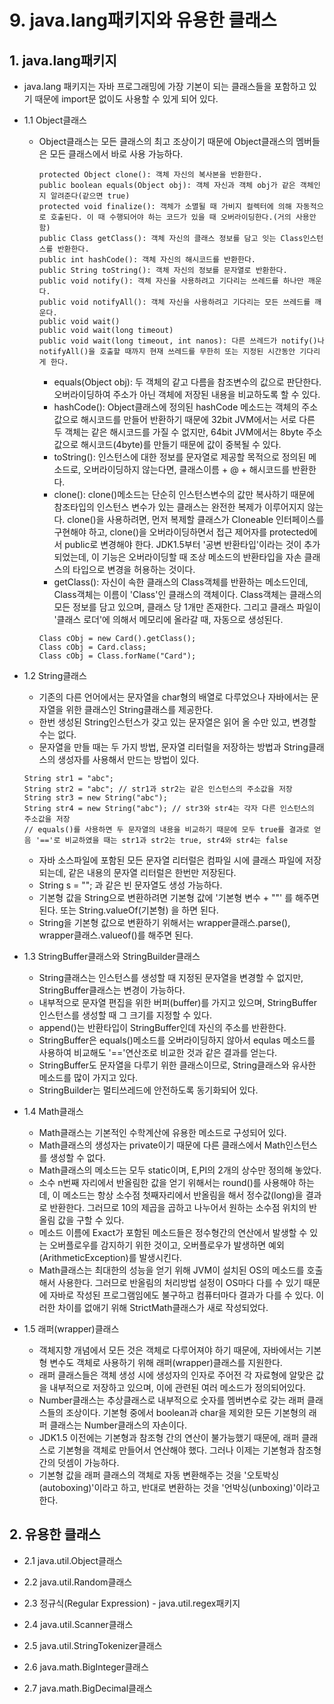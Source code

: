 # 9. java.lang패키지와 유용한 클래스

## 1. java.lang패키지
+ java.lang 패키지는 자바 프로그래밍에 가장 기본이 되는 클래스들을 포함하고 있기 때문에 import문 없이도 사용할 수 있게 되어 있다.

+ 1.1 Object클래스
  + Object클래스는 모든 클래스의 최고 조상이기 때문에 Object클래스의 멤버들은 모든 클래스에서 바로 사용 가능하다.
    ```
    protected Object clone(): 객체 자신의 복사본을 반환한다.
    public boolean equals(Object obj): 객체 자신과 객체 obj가 같은 객체인지 알려준다(같으면 true)
    protected void finalize(): 객체가 소멸될 때 가비지 컬렉터에 의해 자동적으로 호출된다. 이 때 수행되어야 하는 코드가 있을 때 오버라이딩한다.(거의 사용안함)
    public Class getClass(): 객체 자신의 클래스 정보를 담고 잇는 Class인스턴스를 반환한다.
    public int hashCode(): 객체 자신의 해시코드를 반환한다.
    public String toString(): 객체 자신의 정보를 문자열로 반환한다.
    public void notify(): 객체 자신을 사용하려고 기다리는 쓰레드를 하나만 깨운다.
    public void notifyAll(): 객체 자신을 사용하려고 기다리는 모든 쓰레드를 깨운다.
    public void wait()
    public void wait(long timeout)
    public void wait(long timeout, int nanos): 다른 쓰레드가 notify()나 notifyAll()을 호출할 때까지 현재 쓰레드를 무한히 또는 지정된 시간동안 기다리게 한다.
    ```
    + equals(Object obj): 두 객체의 같고 다름을 참조변수의 값으로 판단한다. 오버라이딩하여 주소가 아닌 객체에 저장된 내용을 비교하도록 할 수 있다.
    + hashCode(): Object클래스에 정의된 hashCode 메소드는 객체의 주소값으로 해시코드를 만들어 반환하기 때문에 32bit JVM에서는 서로 다른 두 객체는 같은 해시코드를 가질 수 없지만, 64bit JVM에서는 8byte 주소값으로 해시코드(4byte)를 만들기 때문에 값이 중복될 수 있다.
    + toString(): 인스턴스에 대한 정보를 문자열로 제공할 목적으로 정의된 메소드로, 오버라이딩하지 않는다면, 클래스이름 + @ + 해시코드를 반환한다.
    + clone(): clone()메소드는 단순히 인스턴스변수의 값만 복사하기 때문에 참조타입의 인스턴스 변수가 있는 클래스는 완전한 복제가 이루어지지 않는다. clone()을 사용하려면, 먼저 복제할 클래스가 Cloneable 인터페이스를 구현해야 하고, clone()을 오버라이딩하면서 접근 제어자를 protected에서 public로 변경해야 한다. JDK1.5부터 '공변 반환타입'이라는 것이 추가되었는데, 이 기능은 오버라이딩할 때 조상 메소드의 반환타입을 자손 클래스의 타입으로 변경을 허용하는 것이다.
    + getClass(): 자신이 속한 클래스의 Class객체를 반환하는 메소드인데, Class객체는 이름이 'Class'인 클래스의 객체이다. Class객체는 클래스의 모든 정보를 담고 있으며, 클래스 당 1개만 존재한다. 그리고 클래스 파일이 '클래스 로더'에 의해서 메모리에 올라갈 때, 자동으로 생성된다.
    ```
    Class cObj = new Card().getClass();
    Class cObj = Card.class;
    Class cObj = Class.forName("Card");
    ```

+ 1.2 String클래스
  + 기존의 다른 언어에서는 문자열을 char형의 배열로 다루었으나 자바에서는 문자열을 위한 클래스인 String클래스를 제공한다.
  + 한번 생성된 String인스턴스가 갖고 있는 문자열은 읽어 올 수만 있고, 변경할 수는 없다.
  + 문자열을 만들 때는 두 가지 방법, 문자열 리터럴을 저장하는 방법과 String클래스의 생성자를 사용해서 만드는 방법이 있다.
  ```
  String str1 = "abc"; 
  String str2 = "abc"; // str1과 str2는 같은 인스턴스의 주소값을 저장
  String str3 = new String("abc");
  String str4 = new String("abc"); // str3와 str4는 각자 다른 인스턴스의 주소값을 저장
  // equals()를 사용하면 두 문자열의 내용을 비교하기 때문에 모두 true를 결과로 얻음 '=='로 비교하였을 때는 str1과 str2는 true, str4와 str4는 false
  ```
  + 자바 소스파일에 포함된 모든 문자열 리터럴은 컴파일 시에 클래스 파일에 저장되는데, 같은 내용의 문자열 리터럴은 한번만 저장된다.
  + String s = ""; 과 같은 빈 문자열도 생성 가능하다.
  + 기본형 값을 String으로 변환하려면 기본형 값에 '기본형 변수 + ""' 를 해주면 된다. 또는 String.valueOf(기본형) 을 하면 된다.
  + String을 기본형 값으로 변환하기 위해서는 wrapper클래스.parse(), wrapper클래스.valueof()를 해주면 된다.
 
+ 1.3 StringBuffer클래스와 StringBuilder클래스
  + String클래스는 인스턴스를 생성할 때 지정된 문자열을 변경할 수 없지만, StringBuffer클래스는 변경이 가능하다.
  + 내부적으로 문자열 편집을 위한 버퍼(buffer)를 가지고 있으며, StringBuffer 인스턴스를 생성할 때 그 크기를 지정할 수 있다.
  + append()는 반환타입이 StringBuffer인데 자신의 주소를 반환한다.
  + StringBuffer은 equals()메소드를 오버라이딩하지 않아서 equlas 메소드를 사용하여 비교해도 '=='연산조로 비교한 것과 같은 결과를 얻는다.
  + StringBuffer도 문자열을 다루기 위한 클래스이므로, String클래스와 유사한 메소드를 많이 가지고 있다.
  + StringBuilder는 멀티쓰레드에 안전하도록 동기화되어 있다.
  
+ 1.4 Math클래스
  + Math클래스는 기본적인 수학계산에 유용한 메소드로 구성되어 있다.
  + Math클래스의 생성자는 private이기 때문에 다른 클래스에서 Math인스턴스를 생성할 수 없다.
  + Math클래스의 메소드는 모두 static이며, E,PI의 2개의 상수만 정의해 놓았다.
  + 소수 n번째 자리에서 반올림한 값을 얻기 위해서는 round()를 사용해야 하는데, 이 메소드는 항상 소수점 첫째자리에서 반올림을 해서 정수값(long)을 결과로 반환한다. 그러므로 10의 제곱을 곱하고 나누어서 원하는 소수점 위치의 반올림 값을 구할 수 있다.
  + 메소드 이름에 Exact가 포함된 메소드들은 정수형간의 연산에서 발생할 수 있는 오버플로우를 감지하기 위한 것이고, 오버플로우가 발생하면 예외(ArithmeticException)를 발생시킨다.
  + Math클래스는 최대한의 성능을 얻기 위해 JVM이 설치된 OS의 메소드를 호출해서 사용한다. 그러므로 반올림의 처리방법 설정이 OS마다 다를 수 있기 때문에 자바로 작성된 프로그램임에도 불구하고 컴퓨터마다 결과가 다를 수 있다. 이러한 차이를 없애기 위해 StrictMath클래스가 새로 작성되었다.
  
+ 1.5 래퍼(wrapper)클래스
  + 객체지향 개념에서 모든 것은 객체로 다루어져야 하기 때문에, 자바에서는 기본형 변수도 객체로 사용하기 위해 래퍼(wrapper)클래스를 지원한다.
  + 래퍼 클래스들은 객체 생성 시에 생성자의 인자로 주어전 각 자료형에 알맞은 값을 내부적으로 저장하고 있으며, 이에 관련된 여러 메소드가 정의되어있다.
  + Number클래스는 추상클래스로 내부적으로 숫자를 멤버변수로 갖는 래퍼 클래스들의 조상이다. 기본형 중에서 boolean과 char을 제외한 모든 기본형의 래퍼 클래스는 Number클래스의 자손이다.
  + JDK1.5 이전에는 기본형과 참조형 간의 연산이 불가능했기 때문에, 래퍼 클래스로 기본형을 객체로 만들어서 연산해야 했다. 그러나 이제는 기본형과 참조형 간의 덧셈이 가능하다.
  + 기본형 값을 래퍼 클래스의 객체로 자동 변환해주는 것을 '오토박싱(autoboxing)'이라고 하고, 반대로 변환하는 것을 '언박싱(unboxing)'이라고 한다.

## 2. 유용한 클래스

+ 2.1 java.util.Object클래스

+ 2.2 java.util.Random클래스

+ 2.3 정규식(Regular Expression) - java.util.regex패키지

+ 2.4 java.util.Scanner클래스

+ 2.5 java.util.StringTokenizer클래스

+ 2.6 java.math.BigInteger클래스

+ 2.7 java.math.BigDecimal클래스
